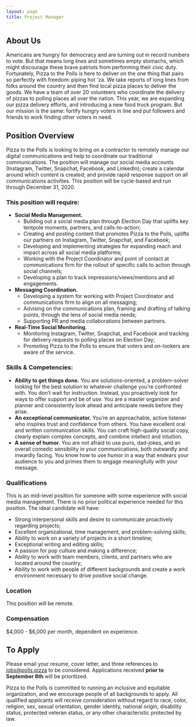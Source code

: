 ```yaml
---
layout: page
title: Project Manager
---
```


## **About Us**

Americans are hungry for democracy and are turning out in record numbers to vote. But that means long lines and sometimes empty stomachs, which might discourage these brave patriots from performing their civic duty. Fortunately, Pizza to the Polls is here to deliver on the one thing that pairs so perfectly with freedom: piping hot ‘za. We take reports of long lines from folks around the country and then find local pizza places to deliver the goods. We have a team of over 20 volunteers who coordinate the delivery of pizzas to polling places all over the nation. This year, we are expanding our pizza delivery efforts, and introducing a new food truck program. But our mission is the same: fortify hungry voters in line and put followers and friends to work finding other voters in need.

## **Position Overview**

Pizza to the Polls is looking to bring on a contractor to remotely manage our digital communications and help to coordinate our traditional communications. The position will manage our social media accounts (Instagram, Twitter, Snapchat, Facebook, and LinkedIn); create a calendar around which content is created; and provide rapid response support on all communications activities. This position will be cycle-based and run through December 31, 2020.

### **This position will require:**

- **Social Media Management.**
  - Building out a social media plan through Election Day that uplifts key tentpole moments, partners, and calls-to-action;
  - Creating and posting content that promotes Pizza to the Polls, uplifts our partners on Instagram, Twitter, Snapchat, and Facebook;
  - Developing and implementing strategies for expanding reach and impact across all social media platforms;
  - Working with the Project Coordinator and point of contact at communications firm for the rollout of specific calls to action through social channels;
  - Developing a plan to track impressions/views/mentions and all engagements.
- **Messaging Coordination.**
  - Developing a system for working with Project Coordinator and communications firm to align on all messaging;
  - Advising on the communications plan, framing and drafting of talking points, through the lens of social media needs;
  - Supporting PR and media collaborations between partners.
- **Real-Time Social Monitoring.**
  - Monitoring Instagram, Twitter, Snapchat, and Facebook and tracking for delivery requests to polling places on Election Day;
  - Promoting Pizza to the Polls to ensure that voters and on-lookers are aware of the service.

### Skills & Competencies:

- **Ability to get things done.** You are solutions-oriented, a problem-solver looking for the best solution to whatever challenge you’re confronted with. You don’t wait for instruction. Instead, you proactively look for ways to offer support and be of use. You are a master organizer and planner and consistently look ahead and anticipate needs before they arise.
- **An exceptional communicator.** You’re an approachable, active listener who inspires trust and confidence from others. You have excellent oral and written communication skills. You can craft high-quality social copy, clearly explain complex concepts, and combine intellect and intuition.
- **A sense of humor.** You are not afraid to use puns, dad-jokes, and an overall comedic sensibility in your communications, both outwardly and inwardly facing. You know how to use humor in a way that endears your audience to you and primes them to engage meaningfully with your message.

### Qualifications

This is an mid-level position for someone with some experience with social media management. There is no prior political experience needed for this position. The ideal candidate will have:

- Strong interpersonal skills and desire to communicate proactively regarding projects;
- Excellent organizational, time management, and problem-solving skills;
- Ability to work on a variety of projects in a short timeline;
- Exceptional writing and editing skills;
- A passion for pop culture and making a difference;
- Ability to work with team members, clients, and partners who are located around the country;
- Ability to work with people of different backgrounds and create a work environment necessary to drive positive social change.

### Location

This position will be remote.

### Compensation

$4,000 - $6,000 per month, dependent on experience.

## To Apply

Please email your resume, cover letter, and three references to [jobs@polls.pizza](mailto:jobs@polls.pizza) to be considered. Applications received **prior to September 8th** will be prioritized.

Pizza to the Polls is committed to running an inclusive and equitable organization, and we encourage people of all backgrounds to apply. All qualified applicants will receive consideration without regard to race, color, religion, sex, sexual orientation, gender identity, national origin, disability status, protected veteran status, or any other characteristic protected by law.
